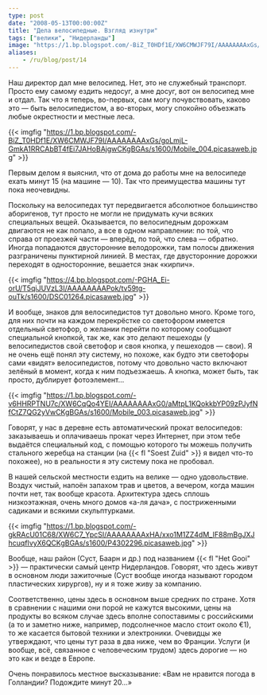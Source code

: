 ```yaml
---
type: post
date: "2008-05-13T00:00:00Z"
title: "Дела велосипедные. Взгляд изнутри"
tags: ["велики", "Нидерланды"]
image: "https://1.bp.blogspot.com/-BiZ_T0HDf1E/XW6CMWJF79I/AAAAAAAAxGs/goLmjL-GmkA1RRCAbBT4fEi7JAHoBAjgwCKgBGAs/s1600/Mobile_004.picasaweb.jpg"
aliases:
    - /ru/blog/post/14
---
```


Наш директор дал мне велосипед. Нет, это не служебный транспорт. Просто ему самому ездить недосуг, а мне досуг, вот он велосипед мне и отдал. Так что я теперь, во-первых, сам могу почувствовать, каково это — быть велосипедистом, а во-вторых, могу спокойно объезжать любые окрестности и местные леса.

<!--more-->

{{< imgfig "https://1.bp.blogspot.com/-BiZ_T0HDf1E/XW6CMWJF79I/AAAAAAAAxGs/goLmjL-GmkA1RRCAbBT4fEi7JAHoBAjgwCKgBGAs/s1600/Mobile_004.picasaweb.jpg" >}}

Первым делом я выяснил, что от дома до работы мне на велосипеде ехать минут 15 (на машине — 10). Так что преимущества машины тут пока неочевидны.

Поскольку на велосипедах тут передвигается абсолютное большинство аборигенов, тут просто не могли не придумать кучи всяких специальных вещей. Оказывается, по велосипедным дорожкам двигаются не как попало, а все в одном направлении: по той, что справа от проезжей части — вперёд, по той, что слева — обратно. Иногда попадаются двусторонние велодорожки, там полосы движения разграничены пунктирной линией. В местах, где двусторонние дорожки переходят в односторонние, вешается знак «кирпич».

{{< imgfig "https://4.bp.blogspot.com/-PGHA_Ei-orU/T5qiJUVzL3I/AAAAAAAAPok/tv59tg-ouTk/s1600/DSC01264.picasaweb.jpg" >}}

И вообще, знаков для велосипедистов тут довольно много. Кроме того, для них почти на каждом перекрёстке со светофором имеется отдельный светофор, о желании перейти по которому сообщают специальной кнопкой, так же, как это делают пешеходы (у велосипедистов свой светофор и своя кнопка, у пешеходов — свои). Я не очень ещё понял эту систему, но похоже, как будто эти светофоры сами «видят» велосипедистов, потому что довольно часто включают зелёный в момент, когда к ним подъезжаешь. А кнопка, может быть, так просто, дублирует фотоэлемент…

{{< imgfig "https://1.bp.blogspot.com/-v6HHRPTNU7c/XW6CqQo4YEI/AAAAAAAAxG0/aMtpL1KQokkbYP09zPJyfNfCtZ7QG2yVwCKgBGAs/s1600/Mobile_003.picasaweb.jpg" >}}

Говорят, у нас в деревне есть автоматический прокат велосипедов: заказываешь и оплачиваешь прокат через Интернет, при этом тебе выдаётся специальный код, с помощью которого ты можешь получить стального жеребца на станции (на {{< fl "Soest Zuid" >}} я видел что-то похожее), но в реальности я эту систему пока не пробовал.

В нашей сельской местности ездить на велике — одно удовольствие. Воздух чистый, напоён запахом трав и цветов, а вечером, когда машин почти нет, так вообще красота. Архитектура здесь сплошь низкоэтажная, очень много домов «а-ля дача», с постриженными садиками и всякими скульптурками.

{{< imgfig "https://1.bp.blogspot.com/-gkRAcU01C68/XW6C7_YpcSI/AAAAAAAAxHA/xxo1M1ZZ4dM_IF88mBgJXJhcuqfIvyX6QCKgBGAs/s1600/P4302296.picasaweb.jpg" >}}

Вообще, наш район (Суст, Баарн и др.) под названием {{< fl "Het Gooi" >}} — практически самый центр Нидерландов. Говорят, что здесь живут в основном люди зажиточные (Суст вообще иногда называют городом пластических хирургов), ну и я тоже живу за компанию.

Соответственно, цены здесь в основном выше средних по стране. Хотя в сравнении с нашими они порой не кажутся высокими, цены на продукты во всяком случае здесь вполне сопоставимы с российскими (а то и заметно ниже, например, подсолнечное масло стоит около €1), то же касается бытовой техники и электроники. Очевидцы же утверждают, что цены тут раза в два ниже, чем во Франции. Услуги (и вообще, всё, связанное с человеческим трудом) здесь дорогие — но это как и везде в Европе.

Очень понравилось местное высказывание: «Вам не нравится погода в Голландии? Подождите минут 20…»
